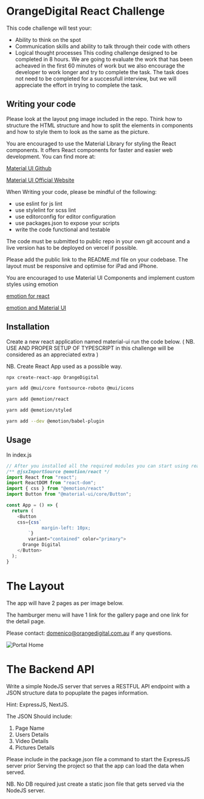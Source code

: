 # OrangeDigital React Challenge

This code challenge will test your:

- Ability to think on the spot
- Communication skills and ability to talk through their code with others
- Logical thought processes
  This coding challenge designed to be completed in 8 hours. We are going to evaluate the work that has been acheaved in the first 60 minutes of work but we also encourage the developer to work longer and try to complete the task. The task does not need to be completed for a successfull interview, but we will appreciate the effort in trying to complete the task. 

## Writing your code

Please look at the layout png image included in the repo. Think how to structure the HTML structure and how to split the elements in components and how to style them to look as the same as the picture.

You are encouraged to use the Material Library for styling the React components. It offers React components for faster and easier web development. You can find more at:

[Material UI Github](https://github.com/mui/material-ui)

[Material UI Official Website](https://mui.com/core/)

When Writing your code, please be mindful of the following:

- use eslint for js lint
- use stylelint for scss lint
- use editorconfig for editor configuration
- use packages.json to expose your scripts
- write the code functional and testable

The code must be submitted to public repo in your own git account and a live version has to be deployed on vercel if possible.

Please add the public link to the README.md file on your codebase. The layout must be responsive and optimise for iPad and iPhone.

You are encouraged to use Material UI Components and implement custom styles using emotion

[emotion for react ](https://emotion.sh/docs/introduction)

[emotion and Material UI](https://networksynapse.net/development/mui-v5-material-with-emotion/)

## Installation

Create a new react application named material-ui run the code below. ( NB. USE AND PROPER SETUP OF TYPESCRIPT in this challenge will be considered as an appreciated extra )

NB. Create React App used as a possible way. 

```bash
npx create-react-app OrangeDigital

yarn add @mui/core fontsource-roboto @mui/icons

yarn add @emotion/react

yarn add @emotion/styled

yarn add --dev @emotion/babel-plugin

```

## Usage

In index.js

```JavaScript
// After you installed all the required modules you can start using react with material-ui and style our components. (EXAMPLE ONLY)
/** @jsxImportSource @emotion/react */
import React from "react";
import ReactDOM from "react-dom";
import { css } from "@emotion/react"
import Button from "@material-ui/core/Button";

const App = () => {
  return (
    <Button
    css={css`
             margin-left: 10px;
        `}
        variant="contained" color="primary">
      Orange Digital
    </Button>
  );
}
```

# The Layout

The app will have 2 pages as per image below.

The hamburger menu will have 1 link for the gallery page and one link for the detail page.

Please contact: domenico@orangedigital.com.au if any questions.

![Portal Home](https://bitbucket.org/orangedigital/od-react-challege/raw/bce74dbb748d91a5b334f1b0035bea4ce08e2260/app-page-figma.png)

# The Backend API

Write a simple NodeJS server that serves a RESTFUL API endpoint with a JSON structure data to popuplate the pages information.

Hint: ExpressJS, NextJS.

The JSON Should include:

1) Page Name
2) Users Details
3) Video Details
4) Pictures Details


Please include in the package.json file a command to start the ExpressJS server prior Serving the project so that the app can load the data when served.

NB. No DB required just create a static json file that gets served via the NodeJS server.